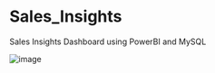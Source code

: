 # Sales_Insights
Sales Insights Dashboard using PowerBI and MySQL

![image](https://github.com/user-attachments/assets/c5494516-1a7e-45f0-987f-51f3f6fcbb99)


